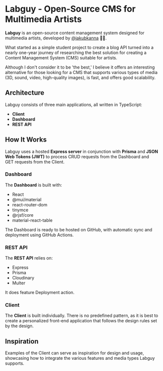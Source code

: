 # Labguy - Open-Source CMS for Multimedia Artists

**Labguy** is an open-source content management system designed for multimedia artists, developed by [@jakubkanna](https://twitter.com/jakubkanna) 👨‍🔬.

What started as a simple student project to create a blog API turned into a nearly one-year journey of researching the best solution for creating a Content Management System (CMS) suitable for artists.

Although I don't consider it to be 'the best,' I believe it offers an interesting alternative for those looking for a CMS that supports various types of media (3D, sound, video, high-quality images), is fast, and offers good scalability.

## Architecture

Labguy consists of three main applications, all written in TypeScript:
- **Client**
- **Dashboard**
- **REST API**

## How It Works

Labguy uses a hosted **Express server** in conjunction with **Prisma** and **JSON Web Tokens (JWT)** to process CRUD requests from the Dashboard and GET requests from the Client.

### Dashboard

The **Dashboard** is built with:
- React
- @mui/material
- react-router-dom
- tinymce
- @rjsf/core
- material-react-table

The Dashboard is ready to be hosted on GitHub, with automatic sync and deployment using GitHub Actions.

### REST API

The **REST API** relies on:
- Express
- Prisma
- Cloudinary
- Multer

It does feature Deployment action.

### Client

The **Client** is built individually. There is no predefined pattern, as it is best to create a personalized front-end application that follows the design rules set by the design.

## Inspiration

Examples of the Client can serve as inspiration for design and usage, showcasing how to integrate the various features and media types Labguy supports.
